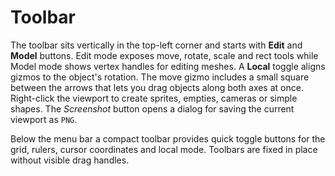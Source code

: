 # Toolbar

The toolbar sits vertically in the top-left corner and starts with **Edit** and **Model** buttons. Edit mode exposes move, rotate, scale and rect tools while Model mode shows vertex handles for editing meshes. A **Local** toggle aligns gizmos to the object's rotation. The move gizmo includes a small square between the arrows that lets you drag objects along both axes at once.
Right-click the viewport to create sprites, empties, cameras or simple shapes.
The *Screenshot* button opens a dialog for saving the current viewport as ``PNG``.

Below the menu bar a compact toolbar provides quick toggle buttons for the grid,
rulers, cursor coordinates and local mode. Toolbars are fixed in place without
visible drag handles.
